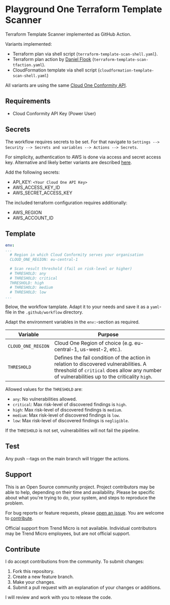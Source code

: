 # Playground One Terraform Template Scanner

Terraform Template Scanner implemented as GitHub Action.

Variants implemented:

- Terraform plan via shell script (`terraform-template-scan-shell.yaml`).
- Terraform plan action by [Daniel Flook](https://github.com/dflook/terraform-github-actions/tree/main/terraform-plan) (`terraform-template-scan-tfaction.yaml`).
- CloudFormation template via shell script (`cloudformation-template-scan-shell.yaml`)

All variants are using the same [Cloud One Conformity API](https://cloudone.trendmicro.com/docs/conformity/api-reference/tag/Template-scanner#paths/~1template-scanner~1scan/post).

## Requirements

- Cloud Conformity API Key (Power User)

## Secrets

The workflow requires secrets to be set. For that navigate to `Settings --> Security --> Secrets and variables --> Actions --> Secrets`.

For simplicity, authentication to AWS is done via access and secret access key. Alternative and likely better variants are described [here](https://github.com/marketplace/actions/configure-aws-credentials-action-for-github-actions).

Add the following secrets:

- API_KEY: `<Your Cloud One API Key>`
- AWS_ACCESS_KEY_ID
- AWS_SECRET_ACCESS_KEY

The included terraform configuration requires additionally:

- AWS_REGION
- AWS_ACCOUNT_ID

## Template

```yaml
env:
...
  # Region in which Cloud Conformity serves your organisation
  CLOUD_ONE_REGION: eu-central-1

  # Scan result threshold (fail on risk-level or higher)
  # THRESHOLD: any
  # THRESHOLD: critical
  THRESHOLD: high
  # THRESHOLD: medium
  # THRESHOLD: low
...
```

Below, the workflow tamplate. Adapt it to your needs and save it as a `yaml`-file in the `.github/workflow` directory.

Adapt the environment variables in the `env:`-section as required.

Variable          | Purpose
----------------- | -------
`CLOUD_ONE_REGION`| Cloud One Region of choice (e.g. eu-central-1, us-west-2, etc.).
`THRESHOLD`       | Defines the fail condition of the action in relation to discovered vulnerabilities. A threshold of `critical` does allow any number of vulnerabilities up to the criticality `high`. 

Allowed values for the `THRESHOLD` are:

- `any`: No vulnerabilities allowed.
- `critical`: Max risk-level of discovered findings is `high`.
- `high`: Max risk-level of discovered findings is `medium`.
- `medium`: Max risk-level of discovered findings is `low`.
- `low`: Max risk-level of discovered findings is `negligible`.

If the `THRESHOLD` is not set, vulnerabilities will not fail the pipeline.

## Test

Any push --tags on the main branch will trigger the actions.

## Support

This is an Open Source community project. Project contributors may be able to help, depending on their time and availability. Please be specific about what you're trying to do, your system, and steps to reproduce the problem.

For bug reports or feature requests, please [open an issue](../../issues). You are welcome to [contribute](#contribute).

Official support from Trend Micro is not available. Individual contributors may be Trend Micro employees, but are not official support.

## Contribute

I do accept contributions from the community. To submit changes:

1. Fork this repository.
1. Create a new feature branch.
1. Make your changes.
1. Submit a pull request with an explanation of your changes or additions.

I will review and work with you to release the code.
